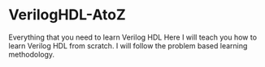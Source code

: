# VerilogHDL-AtoZ
Everything that you need to learn Verilog HDL
Here I will teach you how to learn Verilog HDL from scratch. I will follow the problem based learning methodology. 
